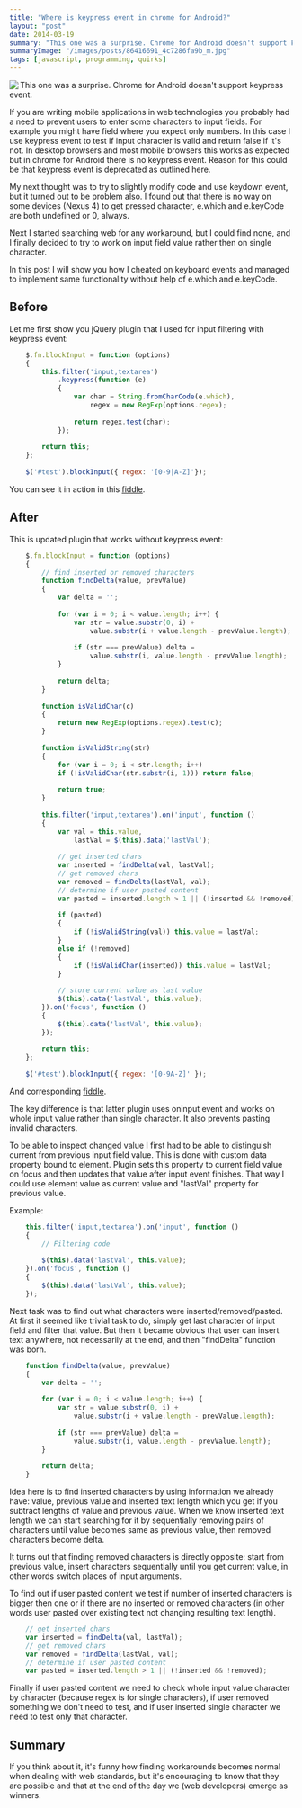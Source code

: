 ```yaml
---
title: "Where is keypress event in chrome for Android?"
layout: "post"
date: 2014-03-19
summary: "This one was a surprise. Chrome for Android doesn't support keypress event."
summaryImage: "/images/posts/86416691_4c7286fa9b_m.jpg"
tags: [javascript, programming, quirks]
---
```


<img src="/images/posts/86416691_4c7286fa9b_m.jpg" align="left" />

This one was a surprise. Chrome for Android doesn't support keypress event.

If you are writing mobile applications in web technologies you probably had a need to prevent users to enter some characters to input fields. For example you might have field where you expect only numbers. In this case I use keypress event to test if input character is valid and return false if it's not. In desktop browsers and most mobile browsers this works as expected but in chrome for Android there is no keypress event. Reason for this could be that keypress event is deprecated as outlined here.

My next thought was to try to slightly modify code and use keydown event, but it turned out to be problem also. I found out that there is no way on some devices (Nexus 4) to get pressed character, e.which and e.keyCode are both undefined or 0, always.

Next I started searching web for any workaround, but I could find none, and I finally decided to try to work on input field value rather then on single character.

In this post I will show you how I cheated on keyboard events and managed to implement same functionality without help of e.which and e.keyCode.

## Before ##

Let me first show you jQuery plugin that I used for input filtering with keypress event:

```javascript
	$.fn.blockInput = function (options)
	{
		this.filter('input,textarea')
			.keypress(function (e)
			{
				var char = String.fromCharCode(e.which),
					regex = new RegExp(options.regex);
	 
				return regex.test(char);
			});
	 
		return this;
	};
	 
	$('#test').blockInput({ regex: '[0-9|A-Z]'});
```
	
You can see it in action in this [fiddle](http://jsfiddle.net/zminic/dJnGY/).

## After ##

This is updated plugin that works without keypress event:

```javascript
	$.fn.blockInput = function (options) 
	{
		// find inserted or removed characters
		function findDelta(value, prevValue) 
		{
			var delta = '';
	 
			for (var i = 0; i < value.length; i++) {
				var str = value.substr(0, i) + 
					value.substr(i + value.length - prevValue.length);
				 
				if (str === prevValue) delta = 
					value.substr(i, value.length - prevValue.length);
			}
	 
			return delta;
		}
	 
		function isValidChar(c)
		{
			return new RegExp(options.regex).test(c);
		}
	 
		function isValidString(str)
		{
			for (var i = 0; i < str.length; i++)
			if (!isValidChar(str.substr(i, 1))) return false;
	 
			return true;
		}
	 
		this.filter('input,textarea').on('input', function ()
		{
			var val = this.value,
				lastVal = $(this).data('lastVal');
	 
			// get inserted chars
			var inserted = findDelta(val, lastVal);
			// get removed chars
			var removed = findDelta(lastVal, val);
			// determine if user pasted content
			var pasted = inserted.length > 1 || (!inserted && !removed);
	 
			if (pasted)
			{
				if (!isValidString(val)) this.value = lastVal;
			} 
			else if (!removed)
			{
				if (!isValidChar(inserted)) this.value = lastVal;
			}
	 
			// store current value as last value
			$(this).data('lastVal', this.value);
		}).on('focus', function ()
		{
			$(this).data('lastVal', this.value);
		});
	 
		return this;
	};
	 
	$('#test').blockInput({ regex: '[0-9A-Z]' });
```
	
And corresponding [fiddle](http://jsfiddle.net/zminic/8Lmay/).

The key difference is that latter plugin uses oninput event and works on whole input value rather than single character. It also prevents pasting invalid characters.

To be able to inspect changed value I first had to be able to distinguish current from previous input field value. This is done with custom data property bound to element. Plugin sets this property to current field value on focus and then updates that value after input event finishes. That way I could use element value as current value and "lastVal" property for previous value.

Example:

```javascript
	this.filter('input,textarea').on('input', function ()
	{
		// Filtering code
		 
		$(this).data('lastVal', this.value);
	}).on('focus', function ()
	{
		$(this).data('lastVal', this.value);
	});
```
	
Next task was to find out what characters were inserted/removed/pasted. At first it seemed like trivial task to do, simply get last character of input field and filter that value. But then it became obvious that user can insert text anywhere, not necessarily at the end, and then "findDelta" function was born.

```javascript
	function findDelta(value, prevValue) 
	{
		var delta = '';
	 
		for (var i = 0; i < value.length; i++) {
			var str = value.substr(0, i) + 
				value.substr(i + value.length - prevValue.length);
			 
			if (str === prevValue) delta = 
				value.substr(i, value.length - prevValue.length);
		}
	 
		return delta;
	}
```
	
Idea here is to find inserted characters by using information we already have: value, previous value and inserted text length which you get if you subtract lengths of value and previous value.
When we know inserted text length we can start searching for it by sequentially removing pairs of characters until value becomes same as previous value, then removed characters become delta.

It turns out that finding removed characters is directly opposite: start from previous value, insert characters sequentially until you get current value, in other words switch places of input arguments.

To find out if user pasted content we test if number of inserted characters is bigger then one or if there are no inserted or removed characters (in other words user pasted over existing text not changing resulting text length).

```javascript
	// get inserted chars
	var inserted = findDelta(val, lastVal);
	// get removed chars
	var removed = findDelta(lastVal, val);
	// determine if user pasted content
	var pasted = inserted.length > 1 || (!inserted && !removed);
```
	
Finally if user pasted content we need to check whole input value character by character (because regex is for single characters), if user removed something we don't need to test, and if user inserted single character we need to test only that character.

## Summary ##

If you think about it, it's funny how finding workarounds becomes normal when dealing with web standards, but it's encouraging to know that they are possible and that at the end of the day we (web developers) emerge as winners.